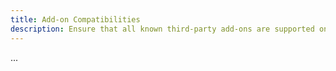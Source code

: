 ```yaml
---
title: Add-on Compatibilities
description: Ensure that all known third-party add-ons are supported on the next K8s version
---
```


...